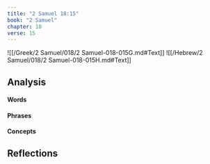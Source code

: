 ```yaml
---
title: "2 Samuel 18:15"
book: "2 Samuel"
chapter: 18
verse: 15
---
```

![[/Greek/2 Samuel/018/2 Samuel-018-015G.md#Text]]
![[/Hebrew/2 Samuel/018/2 Samuel-018-015H.md#Text]]

## Analysis

#### Words

#### Phrases

#### Concepts

## Reflections
